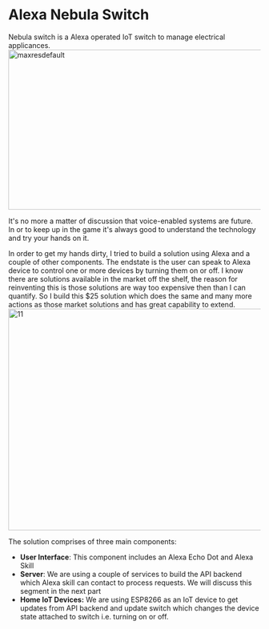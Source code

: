 # Alexa Nebula Switch
Nebula switch is a Alexa operated IoT switch to manage electrical applicances.
<img class="alignnone size-full wp-image-4556" src="https://khanasif1.files.wordpress.com/2020/06/maxresdefault.jpg" alt="maxresdefault" width="600" height="320" />

It's no more a matter of discussion that voice-enabled systems are future. In or to keep up in the game it's always good to understand the technology and try your hands on it.

In order to get my hands dirty, I tried to build a solution using Alexa and a couple of other components. The endstate is the user can speak to Alexa device to control one or more devices by turning them on or off. I know there are solutions available in the market off the shelf, the reason for reinventing this is those solutions are way too expensive then than I can quantify. So I build this $25 solution which does the same and many more actions as those market solutions and has great capability to extend.
<img class="alignnone size-full wp-image-4555" src="https://khanasif1.files.wordpress.com/2020/06/11.png" alt="11" width="1014" height="443" />

The solution comprises of three main components:
<ul>
	<li><strong>User Interface</strong>: This component includes an Alexa Echo Dot and Alexa Skill</li>
	<li><strong>Server</strong>: We are using a couple of services to build the API backend which Alexa skill can contact to process requests. We will discuss this segment in the next part</li>
	<li><strong>Home IoT Devices:</strong> We are using ESP8266 as an IoT device to get updates from API backend and update switch which changes the device state attached to switch i.e. turning on or off.</li>
</ul>
